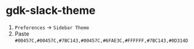 # gdk-slack-theme

1. `Preferences` → `Sidebar Theme`
2. Paste `#00457C,#00457C,#7BC143,#00457C,#6FAE3C,#FFFFFF,#7BC143,#0D314D`
